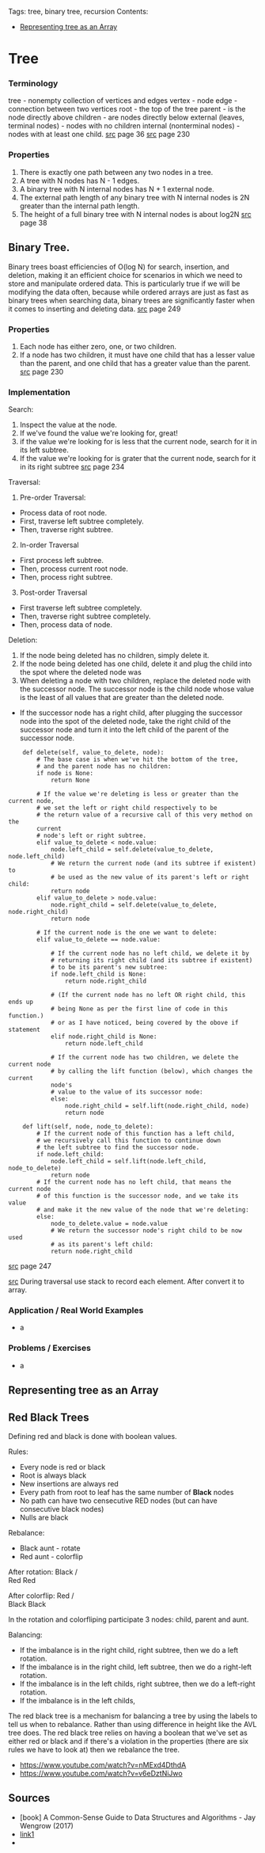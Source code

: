 Tags: tree, binary tree, recursion
Contents:
* [Representing tree as an Array](#asanarray)

# Tree
### Terminology
tree - nonempty collection of vertices and edges
vertex - node
edge - connection between two vertices
root - the top of the tree
parent - is the node directly above
children - are nodes directly below
external (leaves, terminal nodes) - nodes with no children 
internal (nonterminal nodes) - nodes with at least one child.
[src](#b-alg-c-segw) page 36
[src](#dstr_a_wengrow_j) page 230

### Properties
1. There is exactly one path between any two nodes in a tree. 
2. A tree with N nodes has N - 1 edges.
3. A binary tree with N internal nodes has N + 1 external node.
4. The external path length of any binary tree with N internal nodes is 2N greater than the internal path length.
5. The height of a full binary tree with N internal nodes is about log2N
[src](#b-alg-c-segw) page 38

## Binary Tree. 
Binary trees boast efficiencies of O(log N) for search, insertion, and deletion, making it an efficient choice for scenarios in which we need to store and manipulate ordered data. This is particularly true if we will be modifying the data often, because while ordered arrays are just as fast as binary trees when searching data, binary trees are significantly faster when it comes to inserting and deleting data.
[src](#dstr_a_wengrow_j) page 249


### Properties
1. Each node has either zero, one, or two children.
2. If a node has two children, it must have one child that has a lesser value than the parent, and one child that has a greater value than the parent.
[src](#dstr_a_wengrow_j) page 230

### Implementation

Search:  
1. Inspect the value at the node.
2. If we've found the value we're looking for, great!
3. if the value we're looking for is less that the current node, search for it in its left subtree.
4. If the value we're looking for is grater that the current node, search for it in its right subtree
[src](#dstr_a_wengrow_j) page 234

Traversal:
1. Pre-order Traversal:
  * Process data of root node.
  * First, traverse left subtree completely.
  * Then, traverse right subtree.
2. In-order Traversal
  * First process left subtree.
  * Then, process current root node.
  * Then, process right subtree.
3. Post-order Traversal
  * First traverse left subtree completely.
  * Then, traverse right subtree completely.
  * Then, process data of node.

Deletion:
1. If the node being deleted has no children, simply delete it.
2. If the node being deleted has one child, delete it and plug the child into the spot where the deleted node was
3. When deleting a node with two children, replace the deleted node with the successor node. The successor node is the child node whose value is the least of all values that are greater than the deleted node.
  * If the successor node has a right child, after plugging the successor node into the spot of the deleted node, take the right child of the successor node and turn it into the left child of the parent of the successor node.

```
    def delete(self, value_to_delete, node):
        # The base case is when we've hit the bottom of the tree,
        # and the parent node has no children:
        if node is None:
            return None

        # If the value we're deleting is less or greater than the current node,
        # we set the left or right child respectively to be
        # the return value of a recursive call of this very method on the
        current
        # node's left or right subtree.
        elif value_to_delete < node.value:
            node.left_child = self.delete(value_to_delete, node.left_child)
            # We return the current node (and its subtree if existent) to
            # be used as the new value of its parent's left or right child:
            return node
        elif value_to_delete > node.value:
            node.right_child = self.delete(value_to_delete, node.right_child)
            return node

        # If the current node is the one we want to delete:
        elif value_to_delete == node.value:

            # If the current node has no left child, we delete it by
            # returning its right child (and its subtree if existent)
            # to be its parent's new subtree:
            if node.left_child is None:
                return node.right_child

            # (If the current node has no left OR right child, this ends up
            # being None as per the first line of code in this function.) 
            # or as I have noticed, being covered by the obove if statement
            elif node.right_child is None:
                return node.left_child

            # If the current node has two children, we delete the current node
            # by calling the lift function (below), which changes the current
            node's
            # value to the value of its successor node:
            else:
                node.right_child = self.lift(node.right_child, node)
                return node

    def lift(self, node, node_to_delete):
        # If the current node of this function has a left child,
        # we recursively call this function to continue down
        # the left subtree to find the successor node.
        if node.left_child:
            node.left_child = self.lift(node.left_child, node_to_delete)
            return node
        # If the current node has no left child, that means the current node
        # of this function is the successor node, and we take its value
        # and make it the new value of the node that we're deleting:
        else:
            node_to_delete.value = node.value
            # We return the successor node's right child to be now used
            # as its parent's left child:
            return node.right_child
```
[src](#dstr_a_wengrow_j) page 247

[src](#link1)
During traversal use stack to record each element. After convert it to array.

### Application / Real World Examples
* a

### Problems / Exercises
* a

## Representing tree as an Array <a name="asanarray"></a>

## Red Black Trees
Defining red and black is done with boolean values.

Rules:
* Every node is red or black 
* Root is always black
* New insertions are always red
* Every path from root to leaf has the same number of **Black** nodes
* No path can have two censecutive RED nodes (but can have consecutive black nodes)
* Nulls are black

Rebalance:
* Black aunt - rotate
* Red aunt - colorflip

After rotation:
	Black
      /        \
    Red		Red

After colorflip:
	Red
      /      \
    Black    Black

In the rotation and colorfliping participate 3 nodes: child, parent and aunt.

Balancing:
* If the imbalance is in the right child, right subtree, then we do a left rotation.
* If the imbalance is in the right child, left subtree, then we do a right-left rotation.
* If the imbalance is in the left childs, right subtree, then we do a left-right rotation.
* If the imbalance is in the left childs, 

The red black tree is a mechanism for balancing a tree by using the labels to tell us when to rebalance. Rather than using difference in height like the AVL tree does.
The red black tree relies on having a boolean that we've set as either red or black and if there's a violation in the properties (there are six rules we have to look at) then we rebalance the tree.

* https://www.youtube.com/watch?v=nMExd4DthdA
* https://www.youtube.com/watch?v=v6eDztNiJwo

## Sources
* <a name="dstr_a_wengrow_j"></a>[book] A Common-Sense Guide to Data Structures and Algorithms - Jay Wengrow (2017)
* <a name="link1" href="https://www.studytonight.com/data-structures/binary-search-tree">link1</a>
* 
